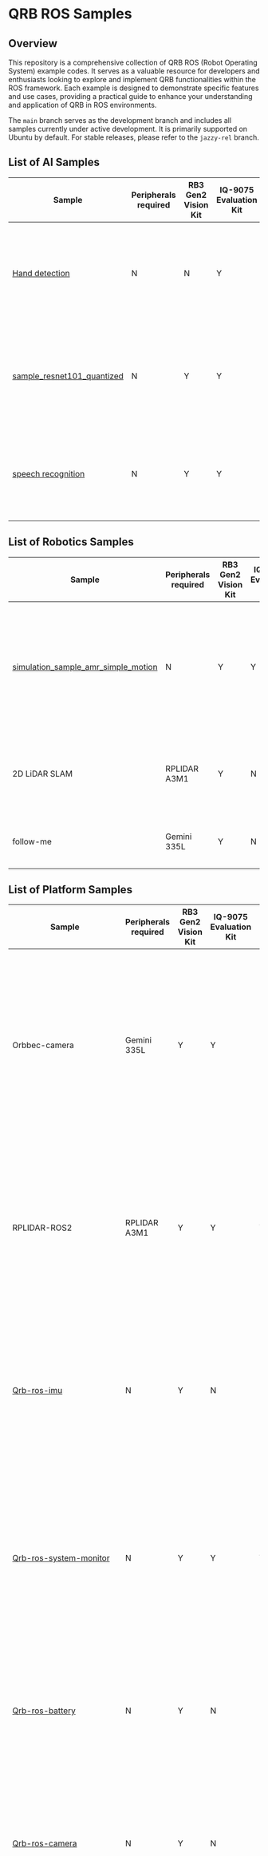 # QRB ROS Samples

## Overview

This repository is a comprehensive collection of QRB ROS (Robot Operating System) example codes. It serves as a valuable resource for developers and enthusiasts looking to explore and implement QRB functionalities within the ROS framework. Each example is designed to demonstrate specific features and use cases, providing a practical guide to enhance your understanding and application of QRB in ROS environments.



The `main` branch serves as the development branch and includes all samples currently under active development. It is primarily supported on Ubuntu by default.    For stable releases, please refer to the `jazzy-rel` branch.

## List of AI Samples

| Sample                                                       | Peripherals required | RB3 Gen2 Vision Kit | IQ-9075 Evaluation Kit | IQ-8 Beta   Evaluation Kit | Description                                                  |
| ------------------------------------------------------------ | -------------------- | ------------------- | ---------------------- | -------------------------- | ------------------------------------------------------------ |
| [Hand detection](ai_vision/sample_hand_detection/)           | N                    | N                   | Y                      | N                          | The Hand detection is a machine learning pipeline that predicts bounding boxes and pose skeletons of hands in an image. For model information, please refer to [MediaPipe-Hand-Detection](https://huggingface.co/qualcomm/MediaPipe-Hand-Detection). |
| [sample_resnet101_quantized](ai_vision/sample_resnet101_quantized/) | N                    | Y                   | Y                      | Y                          | The Image Classification is a machine learning model that can classify images from the Imagenet dataset. For model information, please refer to [ResNet101Quantized](https://huggingface.co/qualcomm/ResNet101Quantized). |
| [speech recognition](ai_audio/sample_speech_recognition/)    | N                    | Y                   | Y                      | Y                          | captures the audio input and publishes the ros topic with the speech recognition result, For model information, please refer to [Whisper-Tiny-En - Qualcomm AI Hub](https://aihub.qualcomm.com/iot/models/whisper_tiny_en?domain=Audio) |

## List of Robotics Samples

| Sample                                                       | Peripherals required | RB3 Gen2 Vision Kit | IQ-9075 Evaluation Kit | IQ-8 Beta   Evaluation Kit | Description                                                  |
| ------------------------------------------------------------ | -------------------- | ------------------- | ---------------------- | -------------------------- | ------------------------------------------------------------ |
| [simulation_sample_amr_simple_motion](robotics/simulation_sample_amr_simple_motion) | N                    | Y                   | Y                      | Y                          | The `AMR simple motion sample` is a Python-based ROS node used to control the simple movements of QRB AMRs within the simulator. This sample allows you to control the movement of QRB AMRs via publishing the ROS messages to `/qrb_robot_base/cmd_vel` topic. |
| 2D LiDAR SLAM                                                | RPLIDAR A3M1         | Y                   | N                      | N                          | The 2D LiDAR SLAM sample is designed based on `Cartographer`, which is capable of completing indoor map construction and localization based on 2D LiDAR sensors. |
| follow-me                                                    | Gemini 335L          | Y                   | N                      | N                          | The FollowMe is a lightweight application that enables robots to track targets in real-time. |

## List of Platform Samples

| Sample                                                       | Peripherals required | RB3 Gen2 Vision Kit | IQ-9075 Evaluation Kit | IQ-8 Beta   Evaluation Kit | Description                                                  |
| ------------------------------------------------------------ | -------------------- | ------------------- | ---------------------- | -------------------------- | ------------------------------------------------------------ |
| Orbbec-camera                                                | Gemini 335L          | Y                   | Y                      | N                          | The Orbbec-camera sample application enables the Orbbec Gemini camera 335L to work in RGB or depth mode. This application generates the RGB and depth information by topics. |
| RPLIDAR-ROS2                                                 | RPLIDAR A3M1         | Y                   | Y                      | Y                          | The RPLIDAR-ROS2 sample application enables the RPLIDAR A3M1 to work in RGB or depth mode. This application generates the RGB and depth information by topics. |
| [Qrb-ros-imu](https://github.com/qualcomm-qrb-ros/qrb_ros_imu) | N                    | Y                   | N                      | N                          | The QRB-ROS-IMU sample application enables the IMU to work in RGB or depth mode. This application generates the RGB and depth information by topics. |
| [Qrb-ros-system-monitor](https://github.com/qualcomm-qrb-ros/qrb_ros_system_monitor) | N                    | Y                   | Y                      | Y                          | The QRB-ROS-system-monitor sample application enables the system monitor to work in RGB or depth mode. This application generates the RGB and depth information by topics. |
| [Qrb-ros-battery]([qualcomm-qrb-ros/qrb_ros_battery](https://github.com/qualcomm-qrb-ros/qrb_ros_battery)) | N                    | Y                   | N                      | N                          | The QRB-ROS-battery sample application is a package that publishes the battery state data from the system node. |
| [Qrb-ros-camera](https://github.com/qualcomm-qrb-ros/qrb_ros_camera) | N                    | Y                   | N                      | N                          | The QRB-ROS-camera implements a camera ROS2 node to enable zero-copy performance when data is coming out of the camera-server. |
| [sample_ocr](platform/sample_ocr)                            | N                    | Y                   | Y                      | Y                          | The `ocr-service` sample application enables a service that provides the Optical Character Recognition (OCR) function. |
| [sample_colorspace_convert](platform/sample_colorspace_convert) | Y                    | Y                   | Y                      | Y                          | The `qrb-ros-color-space-convert` sample application converts between NV12 and RGB888 formats. |

## System Requirements

- LE.QCROBOTICS.1.0
- Canonical Ubuntu Image



## Contributions

Thanks for your interest in contributing to qrb_ros_interfaces! Please read our [Contributions Page](CONTRIBUTING.md) for more information on contributing features or bug fixes. We look forward to your participation!

## License

qrb_ros_samples is licensed under the BSD 3-clause "New" or "Revised" License.

Check out the [LICENSE](LICENSE) for more details.
